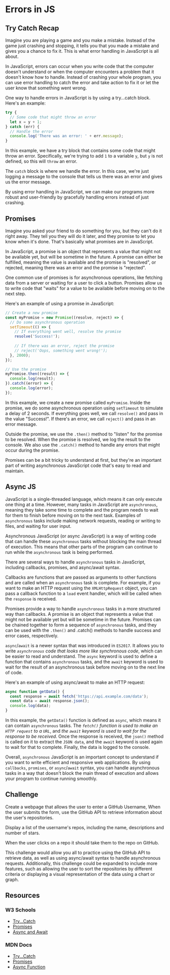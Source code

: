 # Errors in JS

## Try Catch Recap

Imagine you are playing a game and you make a mistake. Instead of the game just crashing and stopping, it tells you that you made a mistake and gives you a chance to fix it. This is what error handling in JavaScript is all about.

In JavaScript, errors can occur when you write code that the computer doesn't understand or when the computer encounters a problem that it doesn't know how to handle. Instead of crashing your whole program, you can use error handling to catch the error and take action to fix it or let the user know that something went wrong.

One way to handle errors in JavaScript is by using a try...catch block. Here's an example:

```js
try {
  // Some code that might throw an error
  let x = y + 1;
} catch (err) {
  // Handle the error
  console.log('There was an error: ' + err.message);
}
```

In this example, we have a try block that contains some code that might throw an error. Specifically, we're trying to add `1` to a variable `y`, but `y` is not defined, so this will `throw` an error.

The `catch` block is where we handle the error. In this case, we're just logging a message to the console that tells us there was an error and gives us the error message.

By using error handling in JavaScript, we can make our programs more robust and user-friendly by gracefully handling errors instead of just crashing.

## Promises

Imagine you asked your friend to do something for you, but they can't do it right away. They tell you they will do it later, and they promise to let you know when it's done. That's basically what promises are in JavaScript.

In JavaScript, a promise is an object that represents a value that might not be available yet, but will be sometime in the future. A promise can either be fulfilled, meaning the value is available and the promise is "resolved", or rejected, meaning there was an error and the promise is "rejected".

One common use of promises is for asynchronous operations, like fetching data from a server or waiting for a user to click a button. Promises allow us to write code that "waits" for a value to be available before moving on to the next step.

Here's an example of using a promise in JavaScript:

```js
// Create a new promise
const myPromise = new Promise((resolve, reject) => {
  // Do some asynchronous operation
  setTimeout(() => {
    // If everything went well, resolve the promise
    resolve('Success!');
    
    // If there was an error, reject the promise
    // reject('Oops, something went wrong!');
  }, 2000);
});

// Use the promise
myPromise.then((result) => {
  console.log(result);
}).catch((error) => {
  console.log(error);
});
```

In this example, we create a new promise called `myPromise`. Inside the promise, we do some asynchronous operation using `setTimeout` to simulate a delay of 2 seconds. If everything goes well, we call `resolve()` and pass in the value "Success!". If there's an error, we call `reject()` and pass in an error message.

Outside the promise, we use the `.then()` method to "listen" for the promise to be resolved. When the promise is resolved, we log the result to the console. We also use the `.catch()` method to handle any errors that might occur during the promise.

Promises can be a bit tricky to understand at first, but they're an important part of writing asynchronous JavaScript code that's easy to read and maintain.


## Async JS

JavaScript is a single-threaded language, which means it can only execute one thing at a time. However, many tasks in JavaScript are `asynchronous`, meaning they take some time to complete and the program needs to wait for them to finish before moving on to the next task. Examples of `asynchronous` tasks include making network requests, reading or writing to files, and waiting for user input.

Asynchronous JavaScript (or async JavaScript) is a way of writing code that can handle these `asynchronous` tasks without blocking the main thread of execution. This means that other parts of the program can continue to run while the `asynchronous` task is being performed.

There are several ways to handle `asynchronous` tasks in JavaScript, including callbacks, promises, and async/await syntax.

Callbacks are functions that are passed as arguments to other functions and are called when an `asynchronous` task is complete. For example, if you want to make an HTTP request using the `XMLHttpRequest` object, you can pass a callback function to a `load` event handler, which will be called when the `response` is received.

Promises provide a way to handle `asynchronous` tasks in a more structured way than callbacks. A promise is an object that represents a value that might not be available yet but will be sometime in the future. Promises can be chained together to form a sequence of `asynchronous` tasks, and they can be used with the `.then()` and .catch() methods to handle success and error cases, respectively.

`async`/`await` is a newer syntax that was introduced in `ES2017`. It allows you to write *`asynchronous` code that looks more like synchronous code*, which can be easier to read and understand. The `async` keyword is used to define a function that contains `asynchronous` tasks, and the `await` keyword is used to wait for the result of an asynchronous task before moving on to the next line of code.

Here's an example of using async/await to make an HTTP request:

```js
async function getData() {
  const response = await fetch('https://api.example.com/data');
  const data = await response.json();
  console.log(data);
}
```

In this example, the `getData()` function is defined as `async`, which means it can contain `asynchronous` tasks. The *`fetch()` function is used to make an `HTTP request` to a `URL`*, and *the `await` keyword is used to wait for the response to be received*. Once the response is received, the `json()` method is called on it to extract the `JSON data`, and the `await` keyword is used again to wait for that to complete. Finally, the data is logged to the console.

Overall, `asynchronous` JavaScript is an important concept to understand if you want to write efficient and responsive web applications. By using `callbacks`, `promises`, or `async`/`await` syntax, you can handle asynchronous tasks in a way that doesn't block the main thread of execution and allows your program to continue running smoothly.

## Challenge

Create a webpage that allows the user to enter a GitHub Username, When the user submits the form, use the GitHub API to retrieve information about the user's repositories.

Display a list of the username's repos, including the name, descriptions and number of stars.

When the user clicks on a repo it should take them to the repo on GitHub.

This challenge would allow you all to practice using the GitHub API to retrieve data, as well as using async/await syntax to handle asynchronous requests. Additionally, this challenge could be expanded to include more features, such as allowing the user to sort the repositories by different criteria or displaying a visual representation of the data using a chart or graph.

## Resources

### W3 Schools

- [Try...Catch](https://www.w3schools.com/js/js_errors.asp)
- [Promises](https://www.w3schools.com/js/js_promise.asp)
- [Async and Await](https://www.w3schools.com/js/js_async.asp)

### MDN Docs

- [Try...Catch](https://developer.mozilla.org/en-US/docs/Web/JavaScript/Reference/Statements/try...catch)
- [Promises](https://developer.mozilla.org/en-US/docs/Web/JavaScript/Reference/Global_Objects/Promise)
- [Async Function](https://developer.mozilla.org/en-US/docs/Web/JavaScript/Reference/Statements/async_function)
